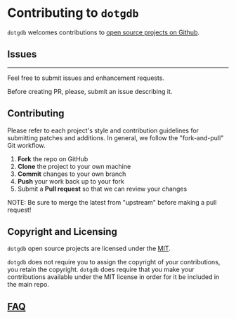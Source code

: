 # Contributing to `dotgdb` 

`dotgdb` welcomes contributions to [open source projects on Github](https://github.com/illialarka/dotgdb). 

## Issues
------

Feel free to submit issues and enhancement requests.

Before creating PR, please, submit an issue describing it.


Contributing
------------

Please refer to each project's style and contribution guidelines for submitting patches and additions. In general, we follow the "fork-and-pull" Git workflow.

 1. **Fork** the repo on GitHub
 2. **Clone** the project to your own machine
 3. **Commit** changes to your own branch
 4. **Push** your work back up to your fork
 5. Submit a **Pull request** so that we can review your changes

NOTE: Be sure to merge the latest from "upstream" before making a pull request!

Copyright and Licensing
-----------------------

`dotgdb` open source projects are licensed under the [MIT](https://mit-license.org).

`dotgdb` does not require you to assign the copyright of your contributions, you retain the copyright. `dotgdb` does require that you make your contributions available under the MIT license in order for it be included in the main repo.

## [FAQ](https://github.com/illialarka/dotgbd/docs/FAQ.md)